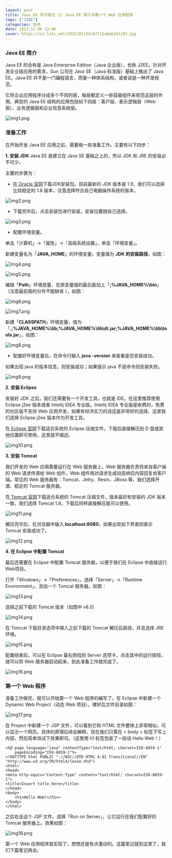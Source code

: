 ```yaml
---
layout: post
title: Java EE 学习笔记（1）Java EE 简介与第一个 Web 应用程序
tags: ["J2EE"]
categories: 技术
date: 2017-11-08 12:46
cover: https://s2.loli.net/2022/01/24/bYlI1sQxWjHJi9V.jpg
---
```

### Java EE 简介

Java EE 的全称是 Java Enterprise Edition（Java 企业版），也称 J2EE。针对开发企业级应用的需求，Sun 公司在 Java SE（Java 标准版）基础上推出了 Java EE。Java EE 并不是一门编程语言，而是一种体系结构，或者说是一种开发规范。

它将企业应用程序分成多个不同的层，每层都定义一些容器组件来规范这层的作用。典型的 Java EE 结构的应用包括如下四层：客户层、表示逻辑层（Web 层）、业务逻辑层和企业信息系统层。

![img1.png](https://i.loli.net/2019/08/30/64v1ZfBimMP395R.jpg)

### 准备工作

在开始开发 Java EE 应用之前，需要做一些准备工作。主要有以下四步：

**1. 安装 JDK**
Java EE 是建立在 Java SE 基础之上的，所以 JDK 和 JRE 的安装必不可少。

主要的步骤为：
- [在 Oracle 官网](http://www.oracle.com/technetwork/java/javase/downloads/index.html)下载JDK安装包。目前最新的 JDK 版本是 1.9，我们可以选择比较稳定的 1.8 版本，注意选择符合自己电脑操作系统的版本。

![img2.png](https://i.loli.net/2019/08/30/siMdIGZ9RHPQkxO.jpg)

- 下载完毕后，点击安装包进行安装，安装位置随自己选择。

![img3.png](https://i.loli.net/2019/08/30/RbhVQM6tZFADuXl.jpg)

- 配置环境变量。

单击「计算机」→「属性」→「高级系统设置」，单击「环境变量」。

新建变量名为「**JAVA_HOME**」的环境变量，变量值为 **JDK 的安装路径**，如图：

![img4.png](https://i.loli.net/2019/08/30/hwTp6R8ldK7Py1N.jpg)

![img5.png](https://i.loli.net/2019/08/30/NsFDGu8YgAwVSxn.jpg)

编辑「**Path**」环境变量，在原变量值的最后面加上「**;%JAVA_HOME%\bin**」（注意最前面的分号不能缺省 ），如图：

![img6.png](https://i.loli.net/2019/08/30/kIgrhyTtKae9FnY.jpg)

![img7.png](https://i.loli.net/2019/08/30/aThFVn2J8YlA6Xm.jpg)

新建「**CLASSPATH**」环境变量，值为「**.;%JAVA_HOME%\lib;%JAVA_HOME%\lib\dt.jar;%JAVA_HOME%\lib\tools.jar**」，如图：

![img8.png](https://i.loli.net/2019/08/30/Jx4rV1iKtMfE87k.jpg)

- 配置好环境变量后，在命令行输入 **java -version** 来查看是否安装成功。

如果出现 java 的版本信息，则安装成功；如果提示 java 不是命令则安装失败。

![img9.png](https://i.loli.net/2019/08/30/tq5aQUMJlL1AnbF.jpg)

**2. 安装 Eclipse**

安装好 JDK 之后，我们还需要有一个开发工具，也就是 IDE。在这里推荐使用Eclipse j2ee 版本或者 Intellij IDEA  专业版。Intellij IDEA 专业版是收费的，免费的社区版不支持 Web 应用开发，如果有经济实力的话这是非常好的选择。这里我们选择 Eclipse j2ee 版本作为开发工具。

在[ Eclipse 官网](http://www.eclipse.org/)下载适合系统的 Eclipse 压缩文件，下载后直接解压到 D 盘或其他位置即可使用，这里就不细述。

![img10.png](https://i.loli.net/2019/08/30/LPAsfNjDUQE4mok.jpg)

**3. 安装 Tomcat**

我们开发的 Web 应用需要运行在 Web 服务器上，Web 服务器负责将来自客户端的 Web 请求传递给 Web 组件，Web 组件再对请求生成动态响应内容回复给客户端。常见的 Web 服务器有：Tomcat、Jetty、Resin、JBoss 等，我们选择开源、稳定的 Tomcat 服务器。

在[ Tomcat 官网](http://tomcat.apache.org/)下载适合系统的 Tomcat 压缩文件，版本最好和安装的 JDK 版本一致，我们选择 Tomcat 1.8，下载后同样直接解压就可以使用。

![img11.png](https://i.loli.net/2019/08/30/LanAgINtkdqCVZG.jpg)

解压完毕后，在浏览器中输入 **localhost:8080**，如果出现如下界面则表示 Tomcat 安装成功了。

![img12.png](https://i.loli.net/2019/08/30/EIKtuhOYypoUPSB.jpg)

**4. 在 Eclipse 中配置 Tomcat**

最后还需要在 Eclipse 中配置 Tomcat 服务器，以便于我们在 Eclipse 中直接运行Web项目。

打开「Windows」→「Preferences」，选择「Server」→「Runtime Environment」。添加一个 Tomcat 服务器。如图：

![img13.png](https://i.loli.net/2019/08/30/2bduzLKjsUl3DoP.jpg)

选择之前下载的 Tomcat 版本（如图中 v8.0）

![img14.png](https://i.loli.net/2019/08/30/IbFzis7Z2rpMe48.jpg)

在 Tomcat 下载目录选项中填入之前下载的 Tomcat 解压后路径。并且选择 JRE 环境。

![img15.png](https://i.loli.net/2019/08/30/YVGZcMTAe8wiQl7.jpg)

配置结束后，可以在 Eclipse 最右侧找到 Server 选项卡，点击其中的运行按钮，就可以将 Web 服务器启动起来，到此准备工作就完成了。

![img16.png](https://i.loli.net/2019/08/30/4KDLeQbMhoF6GjX.jpg)

### 第一个 Web 程序

准备工作做完，就可以开始第一个 Web 程序的编写了。在 Eclipse 中新建一个 Dynamic Web Project（动态 Web 项目），建好后文件目录如图：

![img17.png](https://i.loli.net/2019/08/30/TkHmWlM1y62CfE5.jpg)
 
 在 Project 中新建一个 JSP 文件，可以看到它和 HTML 文件整体上非常相似，可以显示一个网页。具体的原理后续会解释，现在我们只需在 < body > 标签下写上内容，然后简单测试下效果即可。（这里用 h1 标签包装了一段话 Hello Web！）
```
<%@ page language="java" contentType="text/html; charset=ISO-8859-1"
    pageEncoding="ISO-8859-1"%>
<!DOCTYPE html PUBLIC "-//W3C//DTD HTML 4.01 Transitional//EN" "http://www.w3.org/TR/html4/loose.dtd">
<html>
<head>
<meta http-equiv="Content-Type" content="text/html; charset=ISO-8859-1">
<title>Insert title here</title>
</head>
<body>
	<h1>Hello Web!</h1>>
</body>
</html>
```

之后右击这个 JSP 文件，选择「Run on Server」，让它运行在我们配置好的 Tomcat 服务器上。效果如图：

![img18.png](https://i.loli.net/2019/08/30/9NDbyA84ZRlxuWX.jpg)

第一个 Web 应用程序就实现了，想想还是有点激动的。这篇笔记就到这里了，我们下篇笔记再会。

